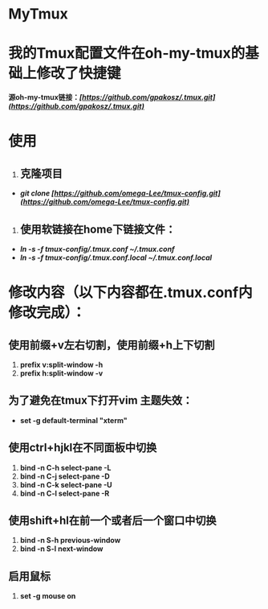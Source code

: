 # MyTmux

# 我的Tmux配置文件在oh-my-tmux的基础上修改了快捷键

**源oh-my-tmux链接：*[https://github.com/gpakosz/.tmux.git](https://github.com/gpakosz/.tmux.git)***

# 使用  

1. ## **克隆项目**  

- ***git clone  [https://github.com/omega-Lee/tmux-config.git](https://github.com/omega-Lee/tmux-config.git)***

1. ## **使用软链接在home下链接文件：**  

- ***ln -s -f tmux-config/.tmux.conf ~/.tmux.conf***  
- ***ln -s -f tmux-config/.tmux.conf.local ~/.tmux.conf.local***  



# 修改内容（**以下内容都在.tmux.conf内修改完成**）：

## 使用前缀+v左右切割，使用前缀+h上下切割  

1. **prefix v:split-window -h**  
2. **prefix h:split-window -v**  

## 为了避免在tmux下打开vim 主题失效：

- **set -g default-terminal "xterm"**  

## 使用ctrl+hjkl在不同面板中切换  

1. **bind -n C-h select-pane -L**  
2. **bind -n C-j select-pane -D**  
3. **bind -n C-k select-pane -U**  
4. **bind -n C-l select-pane -R**  

## 使用shift+hl在前一个或者后一个窗口中切换  

1. **bind -n S-h previous-window**  
2. **bind -n S-l next-window**  

## 启用鼠标  

1. **set -g mouse on**  
